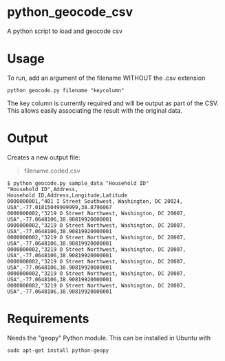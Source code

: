 python_geocode_csv
==================

A python script to load and geocode csv

# Usage
To run, add an argument of the filename WITHOUT the .csv extension

    python geocode.py filename "keycolumn"

The key column is currently required and will be output as part of the
CSV. This allows easily associating the result with the original data.

# Output
Creates a new output file:
> filename.coded.csv

    $ python geocode.py sample_data "Household ID"
    "Household ID",Address,
    Household ID,Address,Longitude,Latitude
    0000000001,"401 I Street Southwest, Washington, DC 20024, USA",-77.01815049999999,38.8796067
    0000000002,"3219 O Street Northwest, Washington, DC 20007, USA",-77.0648106,38.90819920000001
    0000000002,"3219 O Street Northwest, Washington, DC 20007, USA",-77.0648106,38.90819920000001
    0000000002,"3219 O Street Northwest, Washington, DC 20007, USA",-77.0648106,38.90819920000001
    0000000002,"3219 O Street Northwest, Washington, DC 20007, USA",-77.0648106,38.90819920000001
    0000000002,"3219 O Street Northwest, Washington, DC 20007, USA",-77.0648106,38.90819920000001
    0000000002,"3219 O Street Northwest, Washington, DC 20007, USA",-77.0648106,38.90819920000001
    0000000002,"3219 O Street Northwest, Washington, DC 20007, USA",-77.0648106,38.90819920000001


# Requirements
Needs the "geopy" Python module. This can be installed in Ubuntu with

    sudo apt-get install python-geopy
